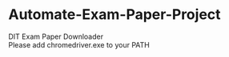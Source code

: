 # Automate-Exam-Paper-Project
DIT Exam Paper Downloader<br>
Please add chromedriver.exe to your PATH
